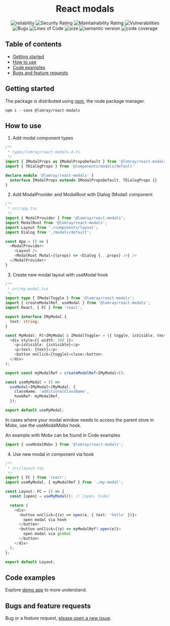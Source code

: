 <h1 align='center'>React modals</h1>

<p align="center">
  <img src="https://sonarcloud.io/api/project_badges/measure?project=react-modals&metric=reliability_rating" alt="reliability">
  <img src="https://sonarcloud.io/api/project_badges/measure?project=react-modals&metric=security_rating" alt="Security Rating">
  <img src="https://sonarcloud.io/api/project_badges/measure?project=react-modals&metric=sqale_rating" alt="Maintainability Rating">
  <img src="https://sonarcloud.io/api/project_badges/measure?project=react-modals&metric=vulnerabilities" alt="Vulnerabilities">
  <img src="https://sonarcloud.io/api/project_badges/measure?project=react-modals&metric=bugs" alt="Bugs">
  <img src="https://sonarcloud.io/api/project_badges/measure?project=react-modals&metric=ncloc" alt="Lines of Code">
  <img src="https://img.shields.io/npm/l/@lomray/react-modals" alt="size">
  <img src="https://img.shields.io/npm/v/@lomray/react-modals?label=semantic%20release&logo=semantic-release" alt="semantic version">
  <img src="https://sonarcloud.io/api/project_badges/measure?project=react-modals&metric=coverage" alt="code coverage">
</p>

## Table of contents
- [Getting started](#getting-started)
- [How to use](#how-to-use)
- [Code examples](#demo)
- [Bugs and feature requests](#bugs-and-feature-requests)

## Getting started

The package is distributed using [npm](https://www.npmjs.com/), the node package manager.

```
npm i --save @lomray/react-modals
```

## How to use

1. Add modal component types
```typescript
/**
 * types/lomray/react-modals.d.ts
 */
import { IModalProps as IModalPropsDefault } from '@lomray/react-modals'
import { TDialogProps } from '@components/modals/default'

declare module '@lomray/react-modals' {
  interface IModalProps extends IModalPropsDefault, TDialogProps {}
}
```

2. Add ModalProvider and ModalRoot with Dialog (Modal) component
```typescript jsx
/**
 * src/app.tsx
 */
import { ModalProvider } from '@lomray/react-modals';
import ModalRoot from '@lomray/react-modals';
import Layout from './components/layout';
import Dialog from './modals/default';

const App = () => {
  <ModalProvider>
    <Layout />
    <ModalRoot Modal={(props) => <Dialog {...props} />} />
  </ModalProvider>
}
```

3. Create new  modal layout with useModal hook
```typescript jsx
/**
 * src/my-modal.tsx
 */
import type { IModalToggle } from '@lomray/react-modals';
import { createModalRef, useModal } from '@lomray/react-modals';
import React, { FC } from 'react';

export interface IMyModal {
  text: string;
}

const MyModal: FC<IMyModal & IModalToggle> = ({ toggle, isVisible, text = 'default' }) => (
  <div style={{ width: 300 }}>
    <p>isVisible: {isVisible}</p>
    <p>text: {text}</p>
    <button onClick={toggle}>close</button>
  </div>
);

export const myModalRef = createModalRef<IMyModal>();

const useMyModal = () =>
  useModal<IMyModal>(MyModal, {
    className: 'additionalClassName',
    hookRef: myModalRef,
  });

export default useMyModal;
```

In cases where your modal window needs to access the parent store in Mobx, use the useModalMobx hook.

An example with Mobx can be found in Code examples
```typescript jsx
import { useModalMobx } from '@lomray/react-modals';
```


4. Use new modal in component via hook
```typescript jsx
/**
 * src/layout.tsx
 */
import { FC } from 'react';
import useMyModal, { myModalRef } from './my-modal';

const Layout: FC = () => {
  const [open] = useMyModal(); // [open, hide]

  return (
    <div>
      <button onClick={(e) => open(e, { text: 'hello' })}>
        open modal via hook
      </button>
      <button onClick={(e) => myModalRef?.open(e)}>
        open modal via global
      </button>
    </div>
  );
};

export default Layout;
```

## Code examples
Explore [demo app](https://github.com/Lomray-Software/modal-context-example) to more understand.

## Bugs and feature requests

Bug or a feature request, [please open a new issue](https://github.com/Lomray-Software/react-modals/issues/new).
